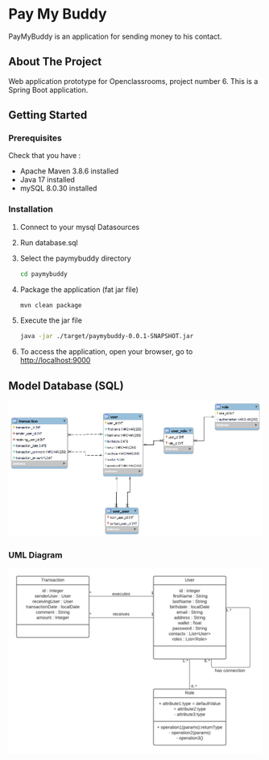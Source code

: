 # Pay My Buddy

PayMyBuddy is an application for sending money to his contact.

## About The Project

Web application prototype for Openclassrooms, project number 6.
This is a Spring Boot application.

## Getting Started

### Prerequisites

Check that you have :

* Apache Maven 3.8.6 installed
* Java 17 installed
* mySQL 8.0.30 installed

### Installation

1. Connect to your mysql Datasources
2. Run database.sql

3. Select the paymybuddy directory
   ```sh
   cd paymybuddy
   ```
4. Package the application (fat jar file)
   ```sh
   mvn clean package
   ```
5. Execute the jar file
   ```sh
   java -jar ./target/paymybuddy-0.0.1-SNAPSHOT.jar
   ```
6. To access the application, open your browser, go to [http://localhost:9000](http://localhost:9000)

## Model Database (SQL)

![Model BDD](/img/diagrammeDataBase.png)

 
### UML Diagram

![Diagram UML](/img/DiagrammeClassP6.png)